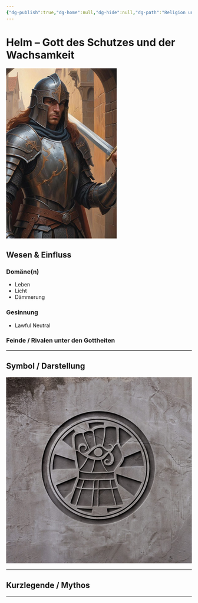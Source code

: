 ```yaml
---
{"dg-publish":true,"dg-home":null,"dg-hide":null,"dg-path":"Religion und Götter/Götter/Helm.de","name":"Helm","alignment":"LN","domäne":["life","light","twilight"],"symbol":"Staring eye on upright left gauntlet","tags":["magic","religion","god"],"permalink":"/religion-und-goetter/goetter/helm/","dgPassFrontmatter":true}
---
```



# **Helm** – Gott des Schutzes und der Wachsamkeit

![helm.jpg](/img/user/_Bilder/Gods/Helm/helm.jpg)

## **Wesen & Einfluss**

### Domäne(n)

- Leben
- Licht
- Dämmerung

### Gesinnung

- Lawful Neutral

### Feinde / Rivalen unter den Gottheiten


---

## Symbol / Darstellung

![helm-11.jpg](/img/user/_Bilder/Gods/Helm/helm-11.jpg)

---

## **Kurzlegende / Mythos**




---
